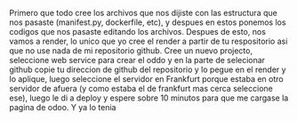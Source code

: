 Primero que todo cree los archivos que nos dijiste con las estructura que nos pasaste (manifest.py, dockerfile, etc), y despues en estos ponemos los codigos que nos pasaste editando los archivos. Despues de esto, nos vamos a render, lo unico que yo cree el render a partir de tu respositorio asi que no use nada de mi repositorio github. Cree un nuevo projecto, seleccione web service para crear el oddo y en la parte de selecionar github copie tu direccion de github del repositorio y lo pegue en el render y lo aplique, luego seleccione el servidor en Frankfurt porque estaba en otro servidor de afuera (y como estaba el de frankfurt mas cerca seleccione ese), luego le di a deploy y espere sobre 10 minutos para que me cargase la pagina de odoo. Y ya lo tenia
